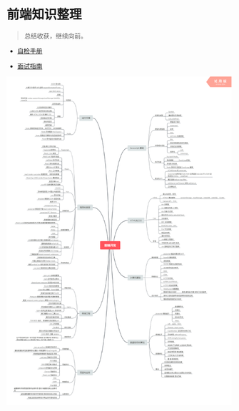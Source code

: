 # 前端知识整理

> 总结收获，继续向前。



* [自检手册](https://juejin.im/post/5cc1da82f265da036023b628#heading-43)

* [面试指南](https://juejin.im/post/5eda38ebf265da7700281d57?utm_source=gold_browser_extension)


![](./images/fed.png)